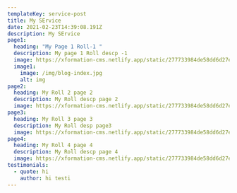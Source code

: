 ```yaml
---
templateKey: service-post
title: My SErvice
date: 2021-02-23T14:39:08.191Z
description: My SErvice
page1:
  heading: "My Page 1 Roll-1 "
  description: My page 1 Roll descp -1
  image: https://xformation-cms.netlify.app/static/277733984de58dd6d27eed18b510250d/1a97c/coffee.png
  image1:
    image: /img/blog-index.jpg
    alt: img
page2:
  heading: My Roll 2 page 2
  description: My Roll descp page 2
  image: https://xformation-cms.netlify.app/static/277733984de58dd6d27eed18b510250d/1a97c/coffee.png
page3:
  heading: My Roll 3 page 3
  description: My Roll desp page3
  image: https://xformation-cms.netlify.app/static/277733984de58dd6d27eed18b510250d/1a97c/coffee.png
page4:
  heading: My Roll 4 page 4
  description: My Roll descp page 4
  image: https://xformation-cms.netlify.app/static/277733984de58dd6d27eed18b510250d/1a97c/coffee.png
testimonials:
  - quote: hi
    author: hi testi
---
```

